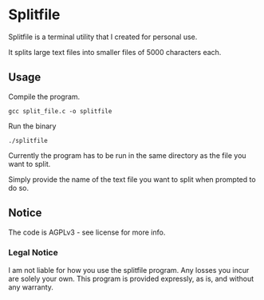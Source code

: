 # Splitfile

Splitfile is a terminal utility that I created for personal use.

It splits large text files into smaller files of 5000 characters each.

## Usage

Compile the program.

```
gcc split_file.c -o splitfile
```

Run the binary

```
./splitfile
```

Currently the program has to be run in the same directory as the file you want to split.

Simply provide the name of the text file you want to split when prompted to do so.

## Notice

The code is AGPLv3 - see license for more info.

### Legal Notice

I am not liable for how you use the splitfile program.
Any losses you incur are solely your own.
This program is provided expressly, as is, and without any warranty.
